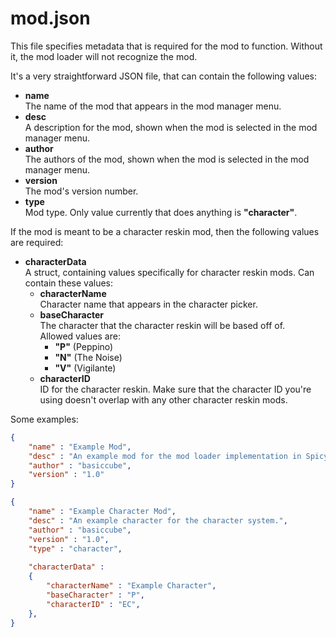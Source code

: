 # mod.json

This file specifies metadata that is required for the mod to function. Without it, the mod loader will not recognize the mod.

It's a very straightforward JSON file, that can contain the following values:

- **name**  
The name of the mod that appears in the mod manager menu.
- **desc**  
A description for the mod, shown when the mod is selected in the mod manager menu.
- **author**  
The authors of the mod, shown when the mod is selected in the mod manager menu.
- **version**  
The mod's version number.
- **type**  
Mod type. Only value currently that does anything is **"character"**.

If the mod is meant to be a character reskin mod, then the following values are required:

- **characterData**  
A struct, containing values specifically for character reskin mods. Can contain these values:
	- **characterName**  
	Character name that appears in the character picker.
	- **baseCharacter**  
	The character that the character reskin will be based off of.  
	Allowed values are:
		- **"P"** (Peppino)
		- **"N"** (The Noise)
		- **"V"** (Vigilante)
	- **characterID**  
	ID for the character reskin. Make sure that the character ID you're using doesn't overlap with any other character reskin mods.


Some examples:

```json
{
	"name" : "Example Mod",
	"desc" : "An example mod for the mod loader implementation in Spicy Topping.",
	"author" : "basiccube",
	"version" : "1.0"
}
```

```json
{
	"name" : "Example Character Mod",
	"desc" : "An example character for the character system.",
	"author" : "basiccube",
	"version" : "1.0",
	"type" : "character",
	
	"characterData" :
	{
		"characterName" : "Example Character",
		"baseCharacter" : "P",
		"characterID" : "EC",
	},
}
```